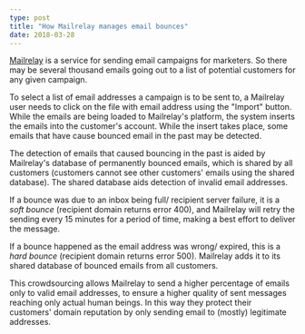 ```yaml
---
type: post
title: "How Mailrelay manages email bounces"
date: 2018-03-28
---
```


[Mailrelay](https://mailrelay.com/en) is a service for sending email campaigns for marketers.
So there may be several thousand emails going out to a list of potential customers for any given campaign.

To select a list of email addresses a campaign is to be sent to,
a Mailrelay user needs to click on the file with email address using the "Import" button.
While the emails are being loaded to Mailrelay's platform,
the system inserts the emails into the customer's account.
While the insert takes place, some emails that have cause bounced email in the past may be detected.

The detection of emails that caused bouncing in the past is aided
by Mailrelay's database of permanently bounced emails, which is shared by all customers
(customers cannot see other customers' emails using the shared database).
The shared database aids detection of invalid email addresses.

If a bounce was due to an inbox being full/ recipient server failure,
it is a _soft bounce_ (recipient domain returns error 400),
and Mailrelay will retry the sending every 15 minutes
for a period of time, making a best effort to deliver the message.

If a bounce happened as the email address was wrong/ expired,
this is a _hard bounce_ (recipient domain returns error 500).
Mailrelay adds it to its shared  database of bounced emails from all customers.

This crowdsourcing allows Mailrelay to send a higher percentage of emails
only to valid email addresses, to ensure a higher quality of sent messages
reaching only actual human beings. 
In this way they protect their customers' domain reputation by only sending email
to (mostly) legitimate addresses.

